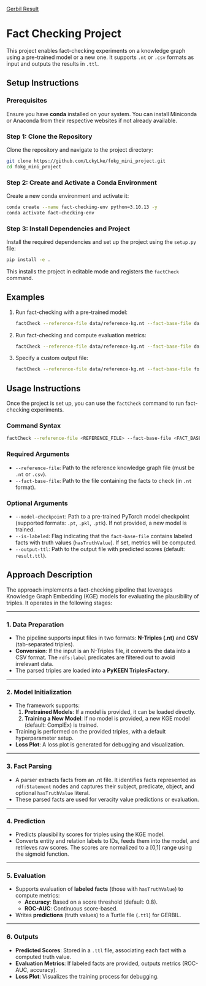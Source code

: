 [Gerbil Result](http://gerbil-kbc.aksw.org/gerbil/experiment?id=202501140061)


# Fact Checking Project

This project enables fact-checking experiments on a knowledge graph using a pre-trained model or a new one. It supports `.nt` or `.csv` formats as input and outputs the results in `.ttl`.

## Setup Instructions

### Prerequisites

Ensure you have **conda** installed on your system. You can install Miniconda or Anaconda from their respective websites if not already available.

### Step 1: Clone the Repository

Clone the repository and navigate to the project directory:

```bash
git clone https://github.com/LckyLke/fokg_mini_project.git
cd fokg_mini_project
```

### Step 2: Create and Activate a Conda Environment

Create a new conda environment and activate it:

```bash
conda create --name fact-checking-env python=3.10.13 -y
conda activate fact-checking-env
```

### Step 3: Install Dependencies and Project

Install the required dependencies and set up the project using the `setup.py` file:

```bash
pip install -e .
```

This installs the project in editable mode and registers the `factCheck` command.

## Examples

1. Run fact-checking with a pre-trained model:
   ```bash
   factCheck --reference-file data/reference-kg.nt --fact-base-file data/fokg-sw-test-2024.nt --model-path data/model_complex/trained_model.pkl
   ```

2. Run fact-checking and compute evaluation metrics:
   ```bash
   factCheck --reference-file data/reference-kg.nt --fact-base-file data/fokg-sw-train-2024.nt --is-labeled
   ```

3. Specify a custom output file:
   ```bash
   factCheck --reference-file data/reference-kg.nt --fact-base-file fokg-sw-test-2024.nt --output-ttl results.ttl
   ```

## Usage Instructions

Once the project is set up, you can use the `factCheck` command to run fact-checking experiments.

### Command Syntax

```bash
factCheck --reference-file <REFERENCE_FILE> --fact-base-file <FACT_BASE_FILE> [OPTIONS]
```

### Required Arguments

- `--reference-file`: Path to the reference knowledge graph file (must be `.nt` or `.csv`).
- `--fact-base-file`: Path to the file containing the facts to check (in `.nt` format).

### Optional Arguments

- `--model-checkpoint`: Path to a pre-trained PyTorch model checkpoint (supported formats: `.pt`, `.pkl`, `.ptk`). If not provided, a new model is trained.
- `--is-labeled`: Flag indicating that the `fact-base-file` contains labeled facts with truth values (`hasTruthValue`). If set, metrics will be computed.
- `--output-ttl`: Path to the output file with predicted scores (default: `result.ttl`).

## Approach Description

The approach implements a fact-checking pipeline that leverages Knowledge Graph Embedding (KGE) models for evaluating the plausibility of triples. It operates in the following stages:

---

### **1. Data Preparation**
- The pipeline supports input files in two formats: **N-Triples (.nt)** and **CSV** (tab-separated triples).
- **Conversion**: If the input is an N-Triples file, it converts the data into a CSV format. The `rdfs:label` predicates are filtered out to avoid irrelevant data.
- The parsed triples are loaded into a **PyKEEN TriplesFactory**.

---

### **2. Model Initialization**
- The framework supports:
  1. **Pretrained Models**: If a model is provided, it can be loaded directly.
  2. **Training a New Model**: If no model is provided, a new KGE model (default: ComplEx) is trained.
- Training is performed on the provided triples, with a default hyperparameter setup.
- **Loss Plot**: A loss plot is generated for debugging and visualization.

---

### **3. Fact Parsing**
- A parser extracts facts from an .nt file. It identifies facts represented as `rdf:Statement` nodes and captures their subject, predicate, object, and optional `hasTruthValue` literal.
- These parsed facts are used for veracity value predictions or evaluation.

---

### **4. Prediction**
- Predicts plausibility scores for triples using the KGE model.
- Converts entity and relation labels to IDs, feeds them into the model, and retrieves raw scores. The scores are normalized to a [0,1] range using the sigmoid function.

---

### **5. Evaluation**
- Supports evaluation of **labeled facts** (those with `hasTruthValue`) to compute metrics:
  - **Accuracy**: Based on a score threshold (default: 0.8).
  - **ROC-AUC**: Continuous score-based.
- Writes **predictions** (truth values) to a Turtle file (`.ttl`) for GERBIL.

---

### **6. Outputs**
- **Predicted Scores**: Stored in a `.ttl` file, associating each fact with a computed truth value.
- **Evaluation Metrics**: If labeled facts are provided, outputs metrics (ROC-AUC, accuracy).
- **Loss Plot**: Visualizes the training process for debugging.


